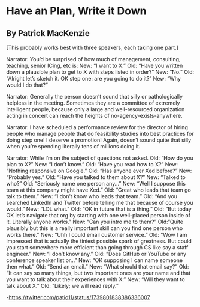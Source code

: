# Have an Plan, Write it Down
## By Patrick MacKenzie

[This probably works best with three speakers, each taking one part.]

Narrator: You’d be surprised of how much of management, consulting, teaching, senior ICing, etc is: 
New: “I want to X.” 
Old: “Have you written down a plausible plan to get to X with steps listed in order?” 
New: “No.” 
Old: “Alright let’s sketch it. OK step one: are you going to do it?” 
New: “Why would I do that?”

Narrator: Generally the person doesn’t sound that silly or pathologically helpless in the meeting. Sometimes they are a committee of extremely intelligent people, because only a large and well-resourced organization acting in concert can reach the heights of no-agency-exists-anywhere.

Narrator: I have scheduled a performance review for the director of hiring people who manage people that do feasibility studies into best practices for doing step one! I deserve a promotion! Again, doesn’t sound quite that silly when you’re spending literally tens of millions doing it.

Narrator: While I’m on the subject of questions not asked. 
Old: “How do you plan to X?” 
New: “I don’t know.” 
Old: “Have you read how to X?” 
New: “Nothing responsive on Google.” 
Old: “Has anyone ever Xed before?” 
New: “Probably yes.” 
Old: “Have you talked to them about X?” 
New: “Talked to who?” 
Old: “Seriously name one person any…”
New: “Well I suppose this team at this company might have Xed.” 
Old: “Great who leads that team go talk to them.” 
New: “I don’t know who leads that team.” 
Old: “And you searched LinkedIn and Twitter before telling me that because of course you would.” 
New: “LOL what.” 
Old: “OK in future that is a thing.”
Old: “But today OK let’s navigate that org by starting with one well-placed person inside of it. Literally anyone works.” 
New: “Can you intro me to them?” 
Old:“Quite plausibly but this is a really important skill can you find one person who works there.” 
New: “Uhh I could email customer service.”
Old: “Wow I am impressed that is actually the tiniest possible spark of greatness. But could you start somewhere more efficient than going through CS like say a staff engineer.” 
New: “I don’t know any.” 
Old: “Does GitHub or YouTube or any conference speaker list or…”
New: “OK supposing I can name someone then what.” 
Old: “Send an email.” 
New: “What should that email say?” 
Old: “It can say so many things, but two important ones are your name and that you want to talk about their experiences with X.” 
New: “Will they want to talk about X.” 
Old: “Likely; we will read reply.”

-https://twitter.com/patio11/status/1739801838386336007